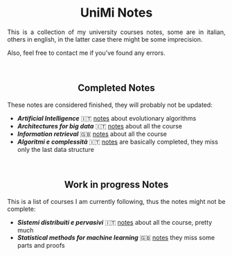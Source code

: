 <h1 align="center"> UniMi Notes</h1>

<p align="justify">
This is a collection of my university courses notes, some are in italian, others in english, in the latter case there might be some imprecision.

Also, feel free to contact me if you've found any errors.
</p>
<br>

<h2 align="center"> Completed Notes</h1>

<p align="justify">
These notes are considered finished, they will probably not be updated:
</p>

* ***Artificial Intelligence*** :it: [notes](https://github.com/tomfran/unimi-notes/blob/main/artificial-intelligence/evolutionary.pdf) about evolutionary algorithms
* ***Architectures for big data*** :it: [notes](https://github.com/tomfran/unimi-notes/blob/main/architectures-big-data/architectures-for-big-data.pdf) about all the course
* ***Information retrieval*** :gb: [notes](https://github.com/tomfran/unimi-notes/blob/main/information-retrieval/information-retrieval.pdf) about all the course
* ***Algoritmi e complessità*** :it: [notes](https://github.com/tomfran/unimi-notes/blob/main/algoritmi-complessita/algo_comp.pdf) are basically completed, 
they miss only the last data structure

<br>

<h2 align="center"> Work in progress Notes</h1>

<p align="justify">
This is a list of courses I am currently following, thus the notes 
might not be complete:
</p>

* ***Sistemi distribuiti e pervasivi*** :it: [notes](https://github.com/tomfran/unimi-notes/blob/main/sistemi-distribuiti/sistemi-distribuiti.pdf) about all the course, pretty much
* ***Statistical methods for machine learning*** :gb: [notes](https://github.com/tomfran/unimi-notes/blob/main/statistical-methods/statistical-methods.pdf)  they miss some parts and proofs
